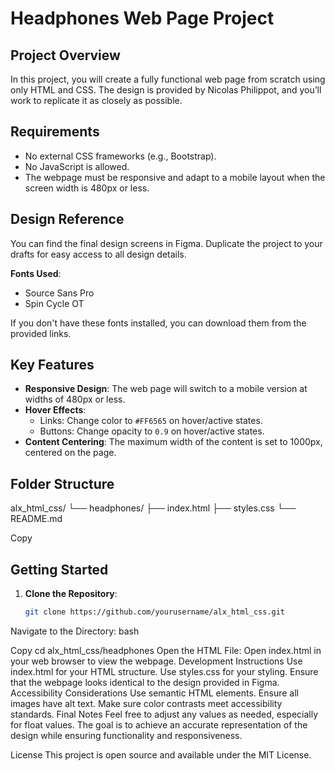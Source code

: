 # Headphones Web Page Project

## Project Overview

In this project, you will create a fully functional web page from scratch using only HTML and CSS. The design is provided by Nicolas Philippot, and you’ll work to replicate it as closely as possible.

## Requirements

- No external CSS frameworks (e.g., Bootstrap).
- No JavaScript is allowed.
- The webpage must be responsive and adapt to a mobile layout when the screen width is 480px or less.

## Design Reference

You can find the final design screens in Figma. Duplicate the project to your drafts for easy access to all design details.

**Fonts Used**:
- Source Sans Pro
- Spin Cycle OT

If you don't have these fonts installed, you can download them from the provided links.

## Key Features

- **Responsive Design**: The web page will switch to a mobile version at widths of 480px or less.
- **Hover Effects**:
  - Links: Change color to `#FF6565` on hover/active states.
  - Buttons: Change opacity to `0.9` on hover/active states.
- **Content Centering**: The maximum width of the content is set to 1000px, centered on the page.

## Folder Structure

alx_html_css/
└── headphones/
├── index.html
├── styles.css
└── README.md


Copy

## Getting Started

1. **Clone the Repository**:
   ```bash
   git clone https://github.com/yourusername/alx_html_css.git
Navigate to the Directory:
bash

Copy
cd alx_html_css/headphones
Open the HTML File:
Open index.html in your web browser to view the webpage.
Development Instructions
Use index.html for your HTML structure.
Use styles.css for your styling.
Ensure that the webpage looks identical to the design provided in Figma.
Accessibility Considerations
Use semantic HTML elements.
Ensure all images have alt text.
Make sure color contrasts meet accessibility standards.
Final Notes
Feel free to adjust any values as needed, especially for float values. The goal is to achieve an accurate representation of the design while ensuring functionality and responsiveness.

License
This project is open source and available under the MIT License.
